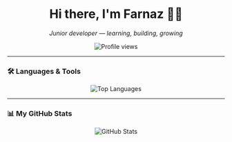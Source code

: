 <h1 align="center">Hi there, I'm Farnaz 👩‍💻</h1>
<p align="center"><i>Junior developer — learning, building, growing</i></p>

<p align="center">
  <img src="https://komarev.com/ghpvc/?username=farnaztr&label=Profile%20views&color=7ed6df&style=flat" alt="Profile views" />
</p>

---

### 🛠️ Languages & Tools

<p align="center">
  <img src="https://github-readme-stats.vercel.app/api/top-langs/?username=farnaztr&layout=compact&theme=default" alt="Top Languages" />
</p>

---

### 📊 My GitHub Stats

<p align="center">
  <img src="https://github-readme-stats.vercel.app/api?username=farnaztr&show_icons=true&theme=default" alt="GitHub Stats" />
</p>

